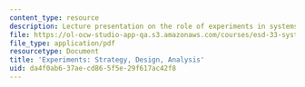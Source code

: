 ```yaml
---
content_type: resource
description: Lecture presentation on the role of experiments in systems engineering.
file: https://ol-ocw-studio-app-qa.s3.amazonaws.com/courses/esd-33-systems-engineering-summer-2010/da4f0ab637aecd865f5e29f617ac42f8_MITESD_33SUM10_lec10.pdf
file_type: application/pdf
resourcetype: Document
title: 'Experiments: Strategy, Design, Analysis'
uid: da4f0ab6-37ae-cd86-5f5e-29f617ac42f8
---
```

